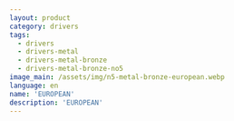```yaml
---
layout: product
category: drivers
tags:
  - drivers
  - drivers-metal
  - drivers-metal-bronze
  - drivers-metal-bronze-no5
image_main: /assets/img/n5-metal-bronze-european.webp
language: en
name: 'EUROPEAN'
description: 'EUROPEAN'
---
```

